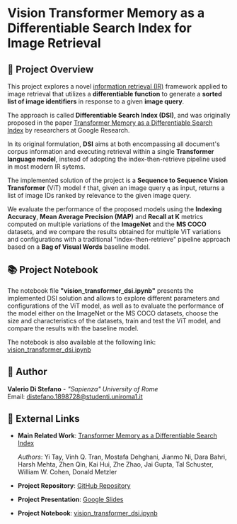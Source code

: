 # Vision Transformer Memory as a Differentiable Search Index for Image Retrieval

## 🔎 Project Overview

This project explores a novel [information retrieval (IR)](https://en.wikipedia.org/wiki/Information_retrieval) framework applied to image retrieval that utilizes a **differentiable function** to generate a **sorted list of image identifiers** in response to a given **image query**.

The approach is called **Differentiable Search Index (DSI)**, and was originally proposed in the paper [Transformer Memory as a Differentiable Search Index](https://arxiv.org/pdf/2202.06991.pdf) by researchers at Google Research.

In its original formulation, **DSI** aims at both encompassing all document's corpus information and executing retrieval within a single **Transformer language model**, instead of adopting the index-then-retrieve pipeline used in most modern IR sytems.

The implemented solution of the project is a **Sequence to Sequence Vision Transformer** (ViT) model `f` that, given an image query `q` as input, returns a list of image IDs ranked by relevance to the given image query.

We evaluate the performance of the proposed models using the **Indexing Accuracy**, **Mean Average Precision (MAP)** and **Recall at K** metrics computed on multiple variations of the **ImageNet** and the **MS COCO** datasets, and we compare the results obtained for multiple ViT variations and configurations with a traditional "index-then-retrieve" pipeline approach based on a **Bag of Visual Words** baseline model.

## 📚 Project Notebook

The notebook file **"vision_transformer_dsi.ipynb"** presents the implemented DSI solution and allows to explore different parameters and configurations of the ViT model, as well as to evaluate the performance of the model either on the ImageNet or the MS COCO datasets, choose the size and characteristics of the datasets, train and test the ViT model, and compare the results with the baseline model.

The notebook is also available at the following link: [vision_transformer_dsi.ipynb](https://drive.google.com/file/d/1xqJit0FAr_XR67uxtqCTeaNph37rkAPe/view?usp=sharing)

## 📝 Author

**Valerio Di Stefano** - _"Sapienza" University of Rome_
<br/>
Email: [distefano.1898728@studenti.uniroma1.it](mailto:distefano.1898728@studenti.uniroma1.it)

## 🔗 External Links

* **Main Related Work**: [Transformer Memory as a Differentiable Search Index](https://arxiv.org/pdf/2202.06991.pdf)

  _Authors_: Yi Tay, Vinh Q. Tran, Mostafa Dehghani, Jianmo Ni, Dara Bahri, Harsh Mehta, Zhen Qin, Kai Hui, Zhe Zhao, Jai Gupta, Tal Schuster, William W. Cohen, Donald Metzler
  
* **Project Repository**: [GitHub Repository](https://github.com/valeriodiste/computer_vision_project)

* **Project Presentation**: [Google Slides](https://docs.google.com/presentation/d/1RPvnGxorEW1WhZ6iUhBGnqFb-Wj6cVxzn3LFu01M6qI/edit?usp=sharing)

* **Project Notebook**: [vision_transformer_dsi.ipynb](https://drive.google.com/file/d/1xqJit0FAr_XR67uxtqCTeaNph37rkAPe/view?usp=sharing)

